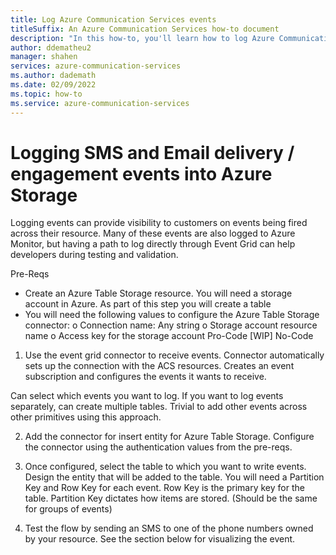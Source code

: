 ```yaml
---
title: Log Azure Communication Services events
titleSuffix: An Azure Communication Services how-to document
description: "In this how-to, you'll learn how to log Azure Communication Services events to Azure Table Storage"
author: ddematheu2
manager: shahen
services: azure-communication-services
ms.author: dademath
ms.date: 02/09/2022
ms.topic: how-to
ms.service: azure-communication-services
---
```


# Logging SMS and Email delivery / engagement events into Azure Storage

Logging events can provide visibility to customers on events being fired across their resource. Many of these events are also logged to Azure Monitor, but having a path to log directly through Event Grid can help developers during testing and validation.

Pre-Reqs
-	Create an Azure Table Storage resource. You will need a storage account in Azure. As part of this step you will create a table 
-	You will need the following values to configure the Azure Table Storage connector:
o	Connection name: Any string
o	Storage account resource name
o	Access key for the storage account
Pro-Code
[WIP]
No-Code
1.	Use the event grid connector to receive events. Connector automatically sets up the connection with the ACS resources. Creates an event subscription and configures the events it wants to receive.
 

Can select which events you want to log. If you want to log events separately, can create multiple tables. Trivial to add other events across other primitives using this approach.

2.	Add the connector for insert entity for Azure Table Storage. Configure the connector using the authentication values from the pre-reqs. 
3.	Once configured, select the table to which you want to write events. Design the entity that will be added to the table. You will need a Partition Key and Row Key for each event. Row Key is the primary key for the table. Partition Key dictates how items are stored. (Should be the same for groups of events)

 

4.	Test the flow by sending an SMS to one of the phone numbers owned by your resource. See the section below for visualizing the event.
